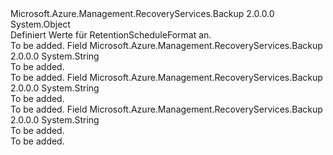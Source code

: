<Type Name="RetentionScheduleFormat" FullName="Microsoft.Azure.Management.RecoveryServices.Backup.Models.RetentionScheduleFormat">
  <TypeSignature Language="C#" Value="public static class RetentionScheduleFormat" />
  <TypeSignature Language="ILAsm" Value=".class public auto ansi abstract sealed beforefieldinit RetentionScheduleFormat extends System.Object" />
  <TypeSignature Language="DocId" Value="T:Microsoft.Azure.Management.RecoveryServices.Backup.Models.RetentionScheduleFormat" />
  <TypeSignature Language="VB.NET" Value="Public Class RetentionScheduleFormat" />
  <TypeSignature Language="F#" Value="type RetentionScheduleFormat = class" />
  <AssemblyInfo>
    <AssemblyName>Microsoft.Azure.Management.RecoveryServices.Backup</AssemblyName>
    <AssemblyVersion>2.0.0.0</AssemblyVersion>
  </AssemblyInfo>
  <Base>
    <BaseTypeName>System.Object</BaseTypeName>
  </Base>
  <Interfaces />
  <Docs>
    <summary>
            Definiert Werte für RetentionScheduleFormat an.
            </summary>
    <remarks>To be added.</remarks>
  </Docs>
  <Members>
    <Member MemberName="Daily">
      <MemberSignature Language="C#" Value="public const string Daily;" />
      <MemberSignature Language="ILAsm" Value=".field public static literal string Daily" />
      <MemberSignature Language="DocId" Value="F:Microsoft.Azure.Management.RecoveryServices.Backup.Models.RetentionScheduleFormat.Daily" />
      <MemberSignature Language="VB.NET" Value="Public Const Daily As String " />
      <MemberSignature Language="F#" Value="val mutable Daily : string" Usage="Microsoft.Azure.Management.RecoveryServices.Backup.Models.RetentionScheduleFormat.Daily" />
      <MemberType>Field</MemberType>
      <AssemblyInfo>
        <AssemblyName>Microsoft.Azure.Management.RecoveryServices.Backup</AssemblyName>
        <AssemblyVersion>2.0.0.0</AssemblyVersion>
      </AssemblyInfo>
      <ReturnValue>
        <ReturnType>System.String</ReturnType>
      </ReturnValue>
      <Docs>
        <summary>To be added.</summary>
        <remarks>To be added.</remarks>
      </Docs>
    </Member>
    <Member MemberName="Invalid">
      <MemberSignature Language="C#" Value="public const string Invalid;" />
      <MemberSignature Language="ILAsm" Value=".field public static literal string Invalid" />
      <MemberSignature Language="DocId" Value="F:Microsoft.Azure.Management.RecoveryServices.Backup.Models.RetentionScheduleFormat.Invalid" />
      <MemberSignature Language="VB.NET" Value="Public Const Invalid As String " />
      <MemberSignature Language="F#" Value="val mutable Invalid : string" Usage="Microsoft.Azure.Management.RecoveryServices.Backup.Models.RetentionScheduleFormat.Invalid" />
      <MemberType>Field</MemberType>
      <AssemblyInfo>
        <AssemblyName>Microsoft.Azure.Management.RecoveryServices.Backup</AssemblyName>
        <AssemblyVersion>2.0.0.0</AssemblyVersion>
      </AssemblyInfo>
      <ReturnValue>
        <ReturnType>System.String</ReturnType>
      </ReturnValue>
      <Docs>
        <summary>To be added.</summary>
        <remarks>To be added.</remarks>
      </Docs>
    </Member>
    <Member MemberName="Weekly">
      <MemberSignature Language="C#" Value="public const string Weekly;" />
      <MemberSignature Language="ILAsm" Value=".field public static literal string Weekly" />
      <MemberSignature Language="DocId" Value="F:Microsoft.Azure.Management.RecoveryServices.Backup.Models.RetentionScheduleFormat.Weekly" />
      <MemberSignature Language="VB.NET" Value="Public Const Weekly As String " />
      <MemberSignature Language="F#" Value="val mutable Weekly : string" Usage="Microsoft.Azure.Management.RecoveryServices.Backup.Models.RetentionScheduleFormat.Weekly" />
      <MemberType>Field</MemberType>
      <AssemblyInfo>
        <AssemblyName>Microsoft.Azure.Management.RecoveryServices.Backup</AssemblyName>
        <AssemblyVersion>2.0.0.0</AssemblyVersion>
      </AssemblyInfo>
      <ReturnValue>
        <ReturnType>System.String</ReturnType>
      </ReturnValue>
      <Docs>
        <summary>To be added.</summary>
        <remarks>To be added.</remarks>
      </Docs>
    </Member>
  </Members>
</Type>
